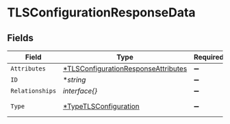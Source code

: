# TLSConfigurationResponseData


## Fields

| Field                                                                                            | Type                                                                                             | Required                                                                                         | Description                                                                                      | Example                                                                                          |
| ------------------------------------------------------------------------------------------------ | ------------------------------------------------------------------------------------------------ | ------------------------------------------------------------------------------------------------ | ------------------------------------------------------------------------------------------------ | ------------------------------------------------------------------------------------------------ |
| `Attributes`                                                                                     | [*TLSConfigurationResponseAttributes](../../models/shared/tlsconfigurationresponseattributes.md) | :heavy_minus_sign:                                                                               | N/A                                                                                              |                                                                                                  |
| `ID`                                                                                             | **string*                                                                                        | :heavy_minus_sign:                                                                               | N/A                                                                                              | t7CguUGZzb2W9Euo5FoKa                                                                            |
| `Relationships`                                                                                  | *interface{}*                                                                                    | :heavy_minus_sign:                                                                               | N/A                                                                                              |                                                                                                  |
| `Type`                                                                                           | [*TypeTLSConfiguration](../../models/shared/typetlsconfiguration.md)                             | :heavy_minus_sign:                                                                               | Resource type                                                                                    |                                                                                                  |
